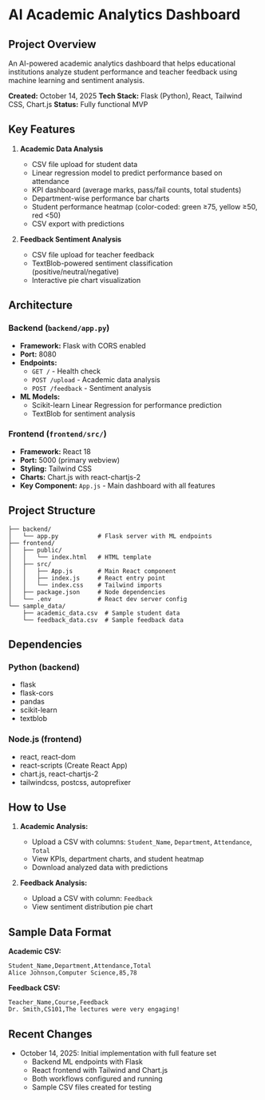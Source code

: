 # AI Academic Analytics Dashboard

## Project Overview
An AI-powered academic analytics dashboard that helps educational institutions analyze student performance and teacher feedback using machine learning and sentiment analysis.

**Created:** October 14, 2025
**Tech Stack:** Flask (Python), React, Tailwind CSS, Chart.js
**Status:** Fully functional MVP

## Key Features
1. **Academic Data Analysis**
   - CSV file upload for student data
   - Linear regression model to predict performance based on attendance
   - KPI dashboard (average marks, pass/fail counts, total students)
   - Department-wise performance bar charts
   - Student performance heatmap (color-coded: green ≥75, yellow ≥50, red <50)
   - CSV export with predictions

2. **Feedback Sentiment Analysis**
   - CSV file upload for teacher feedback
   - TextBlob-powered sentiment classification (positive/neutral/negative)
   - Interactive pie chart visualization

## Architecture

### Backend (`backend/app.py`)
- **Framework:** Flask with CORS enabled
- **Port:** 8080
- **Endpoints:**
  - `GET /` - Health check
  - `POST /upload` - Academic data analysis
  - `POST /feedback` - Sentiment analysis
- **ML Models:**
  - Scikit-learn Linear Regression for performance prediction
  - TextBlob for sentiment analysis

### Frontend (`frontend/src/`)
- **Framework:** React 18
- **Port:** 5000 (primary webview)
- **Styling:** Tailwind CSS
- **Charts:** Chart.js with react-chartjs-2
- **Key Component:** `App.js` - Main dashboard with all features

## Project Structure
```
├── backend/
│   └── app.py           # Flask server with ML endpoints
├── frontend/
│   ├── public/
│   │   └── index.html   # HTML template
│   ├── src/
│   │   ├── App.js       # Main React component
│   │   ├── index.js     # React entry point
│   │   └── index.css    # Tailwind imports
│   ├── package.json     # Node dependencies
│   └── .env             # React dev server config
└── sample_data/
    ├── academic_data.csv  # Sample student data
    └── feedback_data.csv  # Sample feedback data

```

## Dependencies

### Python (backend)
- flask
- flask-cors
- pandas
- scikit-learn
- textblob

### Node.js (frontend)
- react, react-dom
- react-scripts (Create React App)
- chart.js, react-chartjs-2
- tailwindcss, postcss, autoprefixer

## How to Use

1. **Academic Analysis:**
   - Upload a CSV with columns: `Student_Name`, `Department`, `Attendance`, `Total`
   - View KPIs, department charts, and student heatmap
   - Download analyzed data with predictions

2. **Feedback Analysis:**
   - Upload a CSV with column: `Feedback`
   - View sentiment distribution pie chart

## Sample Data Format

**Academic CSV:**
```csv
Student_Name,Department,Attendance,Total
Alice Johnson,Computer Science,85,78
```

**Feedback CSV:**
```csv
Teacher_Name,Course,Feedback
Dr. Smith,CS101,The lectures were very engaging!
```

## Recent Changes
- October 14, 2025: Initial implementation with full feature set
  - Backend ML endpoints with Flask
  - React frontend with Tailwind and Chart.js
  - Both workflows configured and running
  - Sample CSV files created for testing
